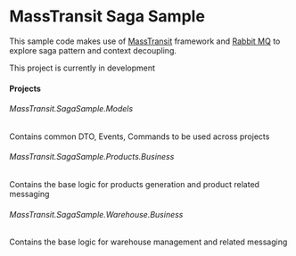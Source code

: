 # MassTransit Saga Sample

This sample code makes use of [MassTransit](https://masstransit-project.com/) framework and [Rabbit MQ](https://www.rabbitmq.com/) to explore saga pattern and context decoupling.

<span style='font-color:red'>This project is currently in development</span>

#### Projects

###### MassTransit.SagaSample._Models_
Contains common DTO, Events, Commands to be used across projects

###### MassTransit.SagaSample._Products_.Business
Contains the base logic for products generation and product related messaging

###### MassTransit.SagaSample._Warehouse_.Business
Contains the base logic for warehouse management and related messaging

